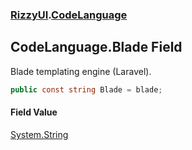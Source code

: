 ### [RizzyUI](RizzyUI 'RizzyUI').[CodeLanguage](RizzyUI.CodeLanguage 'RizzyUI.CodeLanguage')

## CodeLanguage.Blade Field

Blade templating engine (Laravel).

```csharp
public const string Blade = blade;
```

#### Field Value
[System.String](https://docs.microsoft.com/en-us/dotnet/api/System.String 'System.String')